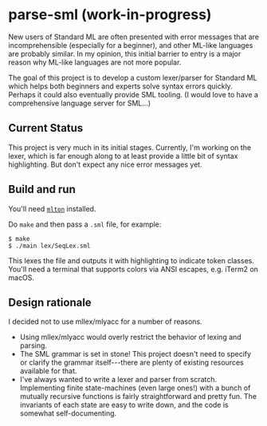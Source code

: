 # parse-sml (work-in-progress)

New users of Standard ML are often presented with error messages that
are incomprehensible (especially for a beginner), and other ML-like languages
are probably similar. In my opinion, this initial barrier to entry is a major
reason why ML-like languages are not more popular.

The goal of this project is to develop a custom lexer/parser for Standard ML
which helps both beginners and experts solve syntax errors quickly. Perhaps
it could also eventually provide SML tooling. (I would love to
have a comprehensive language server for SML...)

## Current Status

This project is very much in its initial stages.
Currently, I'm working on the lexer, which is far enough along to at least
provide a little bit of syntax highlighting. But don't expect any nice error
messages yet.

## Build and run

You'll need [`mlton`](http://mlton.org/) installed.

Do `make` and then pass a `.sml` file, for example:
```
$ make
$ ./main lex/SeqLex.sml
```

This lexes the file and outputs it with highlighting to indicate token
classes. You'll need a terminal that supports colors via ANSI escapes, e.g.
iTerm2 on macOS.

## Design rationale

I decided not to use mllex/mlyacc for a number of reasons.
  * Using mllex/mlyacc would overly restrict the behavior of lexing and parsing.
  * The SML grammar is set in stone! This project doesn't need to specify or
  clarify the grammar itself---there are plenty of existing resources available
  for that.
  * I've always wanted to write a lexer and parser from scratch. Implementing
  finite state-machines (even large ones!) with a bunch of mutually recursive
  functions is fairly straightforward and pretty fun. The invariants of each
  state are easy to write down, and the code is somewhat self-documenting.
